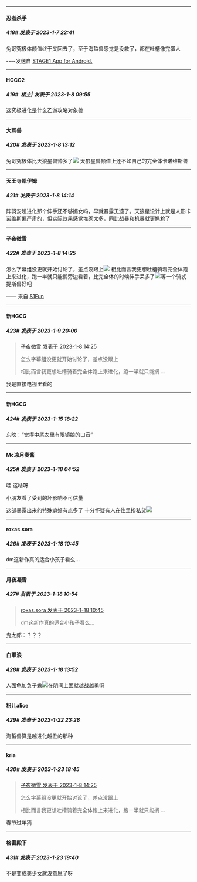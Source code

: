 

*****

####  忍者杀手  
##### 418#       发表于 2023-1-7 22:41

兔哥究极体颜值终于又回去了，至于海蜇兽感觉是没救了，都在吐槽像完蛋人

----发送自 [STAGE1 App for Android.](http://stage1.5j4m.com/?1.37)



*****

####  HGCG2  
##### 419#         楼主| 发表于 2023-1-8 09:55

这究极进化是什么乙游攻略对象兽



*****

####  大耳兽  
##### 420#       发表于 2023-1-8 13:12

兔哥究极体比天狼星兽帅多了<img src="https://static.saraba1st.com/image/smiley/face2017/033.png" referrerpolicy="no-referrer">
天狼星兽颜值上还不如自己的完全体卡诺维斯兽



*****

####  天王寺凯伊姆  
##### 421#       发表于 2023-1-8 14:14

阵羽安超进化那个伸手还不够媚女吗，早就暴露无遗了。天狼星设计上就是人形卡诺维斯偏严肃的，但实际效果感觉堆砌太多，同比战暴和机暴就更尴尬了



*****

####  子夜微雪  
##### 422#       发表于 2023-1-8 14:25

怎么字幕组没更就开始讨论了，差点没跟上<img src="https://static.saraba1st.com/image/smiley/face2017/105.png" referrerpolicy="no-referrer">
相比而言我更想吐槽骑着完全体跑上来进化，跑一半就只能搁旁边看着，比完全体的时候伸手呆多了<img src="https://static.saraba1st.com/image/smiley/face2017/066.png" referrerpolicy="no-referrer">等一个骑忒提斯兽好吧

—— 来自 [S1Fun](https://s1fun.koalcat.com)



*****

####  新HGCG  
##### 423#       发表于 2023-1-9 20:00

<blockquote><a href="httphttps://bbs.saraba1st.com/2b/forum.php?mod=redirect&amp;goto=findpost&amp;pid=59257063&amp;ptid=2018235" target="_blank">子夜微雪 发表于 2023-1-8 14:25</a>

怎么字幕组没更就开始讨论了，差点没跟上

相比而言我更想吐槽骑着完全体跑上来进化，跑一半就只能搁 ...</blockquote>
我是直接电视里看的

*****

####  新HGCG  
##### 424#       发表于 2023-1-15 18:22

东映：“觉得中尾衣里有眼镜娘的口音”



*****

####  Mc凉月奏酱  
##### 425#       发表于 2023-1-18 04:52

哇 这啥呀

小朋友看了受到的坏影响不可估量

这部暴露出来的特殊癖好有点多了 十分怀疑有人在往里掺私货<img src="https://static.saraba1st.com/image/smiley/face2017/068.png" referrerpolicy="no-referrer">



*****

####  roxas.sora  
##### 426#       发表于 2023-1-18 10:45

dm这新作真的适合小孩子看么...



*****

####  月夜凝雪  
##### 427#       发表于 2023-1-18 10:54

<blockquote><a href="httphttps://bbs.saraba1st.com/2b/forum.php?mod=redirect&amp;goto=findpost&amp;pid=59397295&amp;ptid=2018235" target="_blank">roxas.sora 发表于 2023-1-18 10:45</a>

dm这新作真的适合小孩子看么...</blockquote>
鬼太郎：？？？



*****

####  白軍浪  
##### 428#       发表于 2023-1-18 13:52

人面龟加负子蟾<img src="https://static.saraba1st.com/image/smiley/face2017/067.png" referrerpolicy="no-referrer">在阴间上面就越战越勇呀

*****

####  粉儿alice  
##### 429#       发表于 2023-1-22 23:28

海蜇兽算是越进化越丑的那种



*****

####  kria  
##### 430#       发表于 2023-1-23 18:45

<blockquote><a href="httphttps://bbs.saraba1st.com/2b/forum.php?mod=redirect&amp;goto=findpost&amp;pid=59257063&amp;ptid=2018235" target="_blank">子夜微雪 发表于 2023-1-8 14:25</a>

怎么字幕组没更就开始讨论了，差点没跟上

相比而言我更想吐槽骑着完全体跑上来进化，跑一半就只能搁 ...</blockquote>
春节过年猜



*****

####  格雷殿下  
##### 431#       发表于 2023-1-23 19:40

不是变成美少女就没意思了呀

